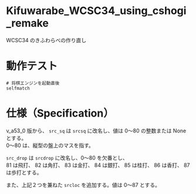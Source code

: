 # Kifuwarabe_WCSC34_using_cshogi_remake

WCSC34 のきふわらべの作り直し


# 動作テスト

```shell
# 将棋エンジンを起動直後
selfmatch
```


# 仕様（Specification）

v_a53_0 版から、 `src_sq` は `srcsq` に改名し、値は 0～80 の整数または None とする。  
0～80 は、縦型の盤上のマスを指す。  

`src_drop` は `srcdrop` に改名し、0～80 を欠番とし、  
81 は飛打、 82 は角打、 83 は金打、 84 は銀打、 85 は桂打、 86 は香打、 87は歩打とする。  

また、上記２つを兼ねた `srcloc` を追加する。値は 0～87 とする。  
